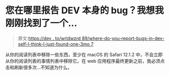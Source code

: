 # 您在哪里报告 DEV 本身的 bug？我想我刚刚找到了一个...

> 原文:[https://dev . to/wrldwzrd 89/where-do-you-report-bugs-in-dev-self-I-think-I-just-found-one-3mo 7](https://dev.to/wrldwzrd89/where-do-you-report-bugs-in-dev-itself-i-think-i-just-found-one-3mo7)

从你的阅读列表中移除一些东西，至少在 macOS 的 Safari 12.1.2 中，不会立即从你的阅读列表的事情列表中移除它。在 web 应用程序最终更新之前，我必须点击和刷新很多次...不知道为什么。